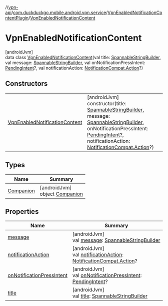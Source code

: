 //[vpn-api](../../../../index.md)/[com.duckduckgo.mobile.android.vpn.service](../../index.md)/[VpnEnabledNotificationContentPlugin](../index.md)/[VpnEnabledNotificationContent](index.md)

# VpnEnabledNotificationContent

[androidJvm]\
data class [VpnEnabledNotificationContent](index.md)(val title: [SpannableStringBuilder](https://developer.android.com/reference/kotlin/android/text/SpannableStringBuilder.html), val message: [SpannableStringBuilder](https://developer.android.com/reference/kotlin/android/text/SpannableStringBuilder.html), val onNotificationPressIntent: [PendingIntent](https://developer.android.com/reference/kotlin/android/app/PendingIntent.html)?, val notificationAction: [NotificationCompat.Action](https://developer.android.com/reference/kotlin/androidx/core/app/NotificationCompat.Action.html)?)

## Constructors

| | |
|---|---|
| [VpnEnabledNotificationContent](-vpn-enabled-notification-content.md) | [androidJvm]<br>constructor(title: [SpannableStringBuilder](https://developer.android.com/reference/kotlin/android/text/SpannableStringBuilder.html), message: [SpannableStringBuilder](https://developer.android.com/reference/kotlin/android/text/SpannableStringBuilder.html), onNotificationPressIntent: [PendingIntent](https://developer.android.com/reference/kotlin/android/app/PendingIntent.html)?, notificationAction: [NotificationCompat.Action](https://developer.android.com/reference/kotlin/androidx/core/app/NotificationCompat.Action.html)?) |

## Types

| Name | Summary |
|---|---|
| [Companion](-companion/index.md) | [androidJvm]<br>object [Companion](-companion/index.md) |

## Properties

| Name | Summary |
|---|---|
| [message](message.md) | [androidJvm]<br>val [message](message.md): [SpannableStringBuilder](https://developer.android.com/reference/kotlin/android/text/SpannableStringBuilder.html) |
| [notificationAction](notification-action.md) | [androidJvm]<br>val [notificationAction](notification-action.md): [NotificationCompat.Action](https://developer.android.com/reference/kotlin/androidx/core/app/NotificationCompat.Action.html)? |
| [onNotificationPressIntent](on-notification-press-intent.md) | [androidJvm]<br>val [onNotificationPressIntent](on-notification-press-intent.md): [PendingIntent](https://developer.android.com/reference/kotlin/android/app/PendingIntent.html)? |
| [title](title.md) | [androidJvm]<br>val [title](title.md): [SpannableStringBuilder](https://developer.android.com/reference/kotlin/android/text/SpannableStringBuilder.html) |
